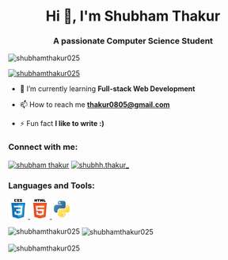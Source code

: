 <h1 align="center">Hi 👋, I'm Shubham Thakur</h1>
<h3 align="center">A passionate Computer Science Student</h3>

<p align="left"> <img src="https://komarev.com/ghpvc/?username=shubhamthakur025&label=Profile%20views&color=0e75b6&style=flat" alt="shubhamthakur025" /> </p>

<p align="left"> <a href="https://github.com/ryo-ma/github-profile-trophy"><img src="https://github-profile-trophy.vercel.app/?username=shubhamthakur025" alt="shubhamthakur025" /></a> </p>

- 🌱 I’m currently learning **Full-stack Web Development**

- 📫 How to reach me **thakur0805@gmail.com**

- ⚡ Fun fact **I like to write :)**

<h3 align="left">Connect with me:</h3>
<p align="left">
<a href="https://fb.com/shubham thakur" target="blank"><img align="center" src="https://raw.githubusercontent.com/rahuldkjain/github-profile-readme-generator/master/src/images/icons/Social/facebook.svg" alt="shubham thakur" height="30" width="40" /></a>
<a href="https://instagram.com/shubhh.thakur_" target="blank"><img align="center" src="https://raw.githubusercontent.com/rahuldkjain/github-profile-readme-generator/master/src/images/icons/Social/instagram.svg" alt="shubhh.thakur_" height="30" width="40" /></a>
</p>

<h3 align="left">Languages and Tools:</h3>
<p align="left"> <a href="https://www.w3schools.com/css/" target="_blank" rel="noreferrer"> <img src="https://raw.githubusercontent.com/devicons/devicon/master/icons/css3/css3-original-wordmark.svg" alt="css3" width="40" height="40"/> </a> <a href="https://www.w3.org/html/" target="_blank" rel="noreferrer"> <img src="https://raw.githubusercontent.com/devicons/devicon/master/icons/html5/html5-original-wordmark.svg" alt="html5" width="40" height="40"/> </a> <a href="https://www.python.org" target="_blank" rel="noreferrer"> <img src="https://raw.githubusercontent.com/devicons/devicon/master/icons/python/python-original.svg" alt="python" width="40" height="40"/> </a> </p>

<p><img align="left" src="https://github-readme-stats.vercel.app/api/top-langs?username=shubhamthakur025&show_icons=true&locale=en&layout=compact" alt="shubhamthakur025" /></p>

<p>&nbsp;<img align="center" src="https://github-readme-stats.vercel.app/api?username=shubhamthakur025&show_icons=true&locale=en" alt="shubhamthakur025" /></p>

<p><img align="center" src="https://github-readme-streak-stats.herokuapp.com/?user=shubhamthakur025&" alt="shubhamthakur025" /></p>

